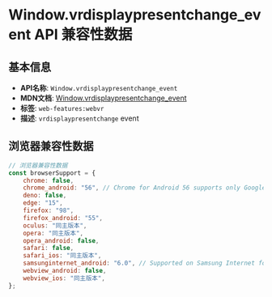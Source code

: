 # Window.vrdisplaypresentchange_event API 兼容性数据

## 基本信息

- **API名称**: `Window.vrdisplaypresentchange_event`
- **MDN文档**: [Window.vrdisplaypresentchange_event](https://developer.mozilla.org/docs/Web/API/Window/vrdisplaypresentchange_event)
- **标签**: `web-features:webvr`
- **描述**: `vrdisplaypresentchange` event

## 浏览器兼容性数据

```javascript
// 浏览器兼容性数据
const browserSupport = {
    chrome: false,
    chrome_android: "56", // Chrome for Android 56 supports only Google Daydream View.; Chrome for Android 57 adds support for Go...,
    deno: false,
    edge: "15",
    firefox: "98",
    firefox_android: "55",
    oculus: "同主版本",
    opera: "同主版本",
    opera_android: false,
    safari: false,
    safari_ios: "同主版本",
    samsunginternet_android: "6.0", // Supported on Samsung Internet for GearVR.,
    webview_android: false,
    webview_ios: "同主版本",
};

```

